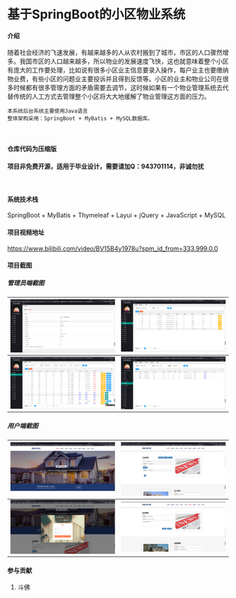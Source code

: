 # 基于SpringBoot的小区物业系统




#### 介绍

随着社会经济的飞速发展，有越来越多的人从农村搬到了城市，市区的人口骤然增多。我国市区的人口越来越多，所以物业的发展速度飞快，这也就意味着整个小区有庞大的工作要处理，比如说有很多小区业主信息要录入操作，每户业主也要缴纳物业费，有些小区的问题业主要投诉并且得到反馈等。小区的业主和物业公司在很多时候都有很多管理方面的矛盾需要去调节，这时候如果有一个物业管理系统去代替传统的人工方式去管理整个小区将大大地缓解了物业管理这方面的压力。

```
本系统后台系统主要使用Java语言
整体架构采用：SpringBoot + MyBatis + MySQL数据库。
```

<br/>

#### 仓库代码为压缩版

#### 项目非免费开源，适用于毕业设计，需要请加Q：943701114，非诚勿扰

<br/>

#### 系统技术栈

SpringBoot + MyBatis + Thymeleaf + Layui +  jQuery + JavaScript +  MySQL 



#### 项目视频地址

https://www.bilibili.com/video/BV15B4y1978u?spm_id_from=333.999.0.0

#### 项目截图

##### 管理员端截图

| <img src="img/admin_index.png" style="zoom:33%;" /> | <img src="img/user.png" style="zoom:33%;" />     |
| --------------------------------------------------- | ------------------------------------------------ |
| <img src="img/housing.png" style="zoom:33%;" />     | <img src="img/property.png" style="zoom:33%;" /> |



##### 用户端截图

| <img src="img/web_1.png" style="zoom:33%;" /> | <img src="img/notice.png" style="zoom:33%;" /> |
| --------------------------------------------- | ---------------------------------------------- |
| <img src="img/login.png" style="zoom:33%;" /> | <img src="img/other.png" style="zoom:33%;" />  |



#### 参与贡献

1.  斗佛

